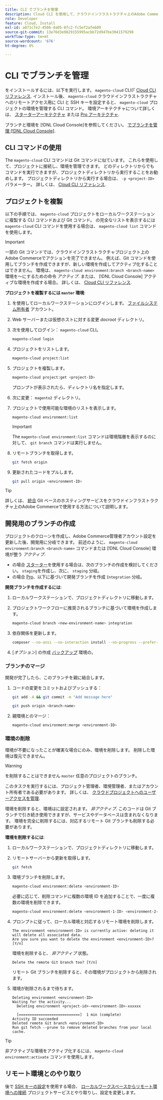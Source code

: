 ```yaml
---
title: CLI でブランチを管理
description: Cloud CLI を使用して、クラウドインフラストラクチャ上のAdobe Commerceの環境ブランチを管理する方法を説明します。
role: Developer
feature: Cloud, Install
exl-id: a871c7e2-4506-4a05-8fc2-fc5ef2afe609
source-git-commit: 13e76d3e9829155995acbb72d947be3041579298
workflow-type: tm+mt
source-wordcount: '676'
ht-degree: 0%

---
```


# CLI でブランチを管理

をインストールするには、以下を実行します。 `magento-cloud` CLI(「 [Cloud CLI リファレンス](../dev-tools/cloud-cli-overview.md). インストール後、 `magento-cloud` クラウドインフラストラクチャへのリモートアクセス用に CLI と SSH キーを設定すると、 `magento-cloud` プロジェクトの環境を管理する CLI コマンド。 環境アーキテクチャについて詳しくは、 [スターターアーキテクチャ](../architecture/starter-architecture.md) または [Pro アーキテクチャ](../architecture/pro-architecture.md).

ブランチと環境を [!DNL Cloud Console]を参照してください。 [でブランチを管理 [!DNL Cloud Console]](../project/console-branches.md).

## CLI コマンドの使用

The `magento-cloud` CLI コマンドは Git コマンドに似ています。 これらを使用して、プロジェクトに接続し、環境を管理できます。 どのディレクトリからでもコマンドを実行できますが、プロジェクトディレクトリから実行することをお勧めします。 プロジェクトディレクトリから実行する場合は、 `-p <project-ID>` パラメーター。 詳しくは、 [Cloud CLI リファレンス](../dev-tools/cloud-cli-overview.md).

## プロジェクトを複製

以下の手順では、 `magento-cloud` プロジェクトをローカルワークステーションに複製する CLI コマンドおよび Git コマンド。 の完全なリストを表示するには `magento-cloud` CLI コマンドを使用する場合は、 `magento-cloud list` コマンドを使用します。

>[!IMPORTANT]
>
>一部の Git コマンドでは、クラウドインフラストラクチャプロジェクト上のAdobe Commerceでアクションを完了できません。 例えば、Git コマンドを使用してブランチを作成できますが、新しい環境を作成してアクティブ化することはできません。 環境は、 `magento-cloud environment:branch <branch-name>` 環境を～にするための命令 _アクティブ_. または、 [!DNL Cloud Console] アクティブな環境を作成する場合。 詳しくは、 [Cloud CLI リファレンス](../dev-tools/cloud-cli-overview.md#git-commands).

**プロジェクトを複製するには `master` 環境**:

1. を使用してローカルワークステーションにログインします。 [ファイルシステム所有者](https://experienceleague.adobe.com/docs/commerce-operations/installation-guide/prerequisites/file-system/configure-permissions.html) アカウント。

1. Web サーバーまたは仮想ホストに対する変更 _docroot_ ディレクトリ。

1. 次を使用してログイン： `magento-cloud` CLI。

   ```bash
   magento-cloud login
   ```

1. プロジェクトをリストします。

   ```bash
   magento-cloud project:list
   ```

1. プロジェクトを複製します。

   ```bash
   magento-cloud project:get <project-ID>
   ```

   プロンプトが表示されたら、ディレクトリ名を指定します。

1. 次に変更： `magento2` ディレクトリ。

1. プロジェクトで使用可能な環境のリストを表示します。

   ```bash
   magento-cloud environment:list
   ```

   >[!IMPORTANT]
   >
   >The `magento-cloud environment:list` コマンドは環境階層を表示するのに対して、 `git branch` コマンドは実行しません。

1. リモートブランチを取得します。

   ```bash
   git fetch origin
   ```

1. 更新されたコードをプルします。

   ```bash
   git pull origin <environment-ID>
   ```

>[!TIP]
>
>詳しくは、 [統合](../integrations/overview.md) Git ベースのホスティングサービスをクラウドインフラストラクチャ上のAdobe Commerceで使用する方法について説明します。

## 開発用のブランチの作成

プロジェクトのクローンを作成し、Adobe Commerce管理者アカウント設定を更新した後、開発用に分岐できます。 前述のように、 `magento-cloud environment:branch <branch-name>` コマンドまたは [!DNL Cloud Console] 環境が整う _アクティブ_.

- の場合 [スターター](../architecture/starter-develop-deploy-workflow.md#clone-and-branch)を使用する場合は、次のブランチの作成を検討してください。 `staging`を作成し、次に、 `staging` 分岐。
- の場合 [Pro](../architecture/pro-develop-deploy-workflow.md#development-workflow)、以下に基づいて開発ブランチを作成 `Integration` 分岐。

**開発ブランチを作成するには**:

1. ローカルワークステーションで、プロジェクトディレクトリに移動します。

1. プロジェクトワークフローに推奨されるブランチに基づいて環境を作成します。

   ```bash
   magento-cloud branch <new-environment-name> integration
   ```

1. 依存関係を更新します。

   ```bash
   composer --no-ansi --no-interaction install --no-progress --prefer-dist --optimize-autoloader
   ```

1. [_オプション_] の作成 [バックアップ](../storage/snapshots.md) 環境の。

### ブランチのマージ

開発が完了したら、このブランチを親に結合します。

1. コードの変更をコミットおよびプッシュする：

   ```bash
   git add -A && git commit -m "Add message here"
   ```

   ```bash
   git push origin <branch-name>
   ```

1. 親環境とのマージ：

   ```bash
   magento-cloud environment:merge <environment-ID>
   ```

### 環境の削除

環境が不要になったことが確実な場合にのみ、環境を削除します。 削除した環境は復元できません。

>[!WARNING]
>
>を削除することはできません `master` 任意のプロジェクトのブランチ。

このタスクを実行するには、プロジェクト管理者、環境管理者、またはアカウント所有者である必要があります。 詳しくは、 [クラウドプロジェクトへのユーザーアクセスを管理](../project/user-access.md).

環境を削除すると、環境はに設定されます。 _非アクティブ_. このコードは Git ブランチで引き続き使用できますが、サービスやデータベースは含まれなくなります。 環境を完全に削除するには、対応するリモート Git ブランチも削除する必要があります。

**環境を削除するには**:

1. ローカルワークステーションで、プロジェクトディレクトリに移動します。

1. リモートサーバーから更新を取得します。

   ```bash
   git fetch
   ```

1. 環境ブランチを削除します。

   ```bash
   magento-cloud environment:delete <environment-ID>
   ```

   必要に応じて、削除コマンドに複数の環境 ID を追加することで、一度に複数の環境を削除できます。

   ```bash
   magento-cloud environment:delete <environment-1-ID> <environment-2-ID>
   ```

1. プロンプトに従って、ローカル環境と対応するリモート環境を削除します。

   ```terminal
   The environment <environment-ID> is currently active: deleting it will delete all associated data.
   Are you sure you want to delete the environment <environment-ID>? [Y/n]
   ```

   環境を削除すると、 _非アクティブ_ 状態。

   ```terminal
   Delete the remote Git branch too? [Y/n]
   ```

   リモート Git ブランチを削除すると、その環境がプロジェクトから削除されます。

1. 環境が削除されるまで待ちます。

   ```terminal
   Deleting environment <environment-ID>
   Waiting for the activity...
     Deleting environment <project-id>-<environment-ID>-xxxxxx
   
     [============================]  1 min (complete)
   Activity ID succeeded
   Deleted remote Git branch <environment-ID>
   Run git fetch --prune to remove deleted branches from your local cache.
   ```

>[!TIP]
>
>非アクティブな環境をアクティブ化するには、 `magento-cloud environment:activate` コマンドを使用します。

## リモート環境とのやり取り

後で [SSH キーの設定](../development/secure-connections.md)を使用する場合、 [ローカルワークスペースからリモート環境への接続](../development/secure-connections.md#connect-to-a-remote-environment) プロジェクトサービスとやり取りし、設定を変更します。

